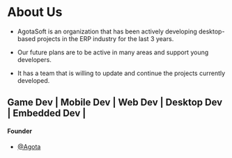 # About Us
- AgotaSoft is an organization that has been actively developing desktop-based projects in the ERP industry for the last 3 years.

 - Our future plans are to be active in many areas and support young developers. 
 
 - It has a team that is willing to update and continue the projects currently developed.

## Game Dev | Mobile Dev | Web Dev | Desktop Dev | Embedded Dev |

#### Founder 
* [@Agota](https://www.github.com/AhmetRasB)
